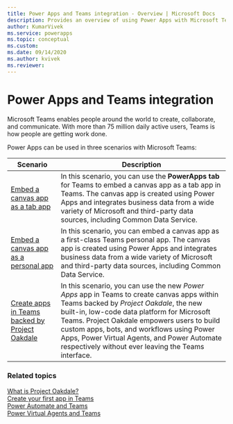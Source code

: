```yaml
---
title: Power Apps and Teams integration - Overview | Microsoft Docs
description: Provides an overview of using Power Apps with Microsoft Teams.
author: KumarVivek
ms.service: powerapps
ms.topic: conceptual
ms.custom: 
ms.date: 09/14/2020
ms.author: kvivek
ms.reviewer: 
---
```

# Power Apps and Teams integration

Microsoft Teams enables people around the world to create, collaborate, and communicate. With more than 75 million daily active users, Teams is how people are getting work done.

Power Apps can be used in three scenarios with Microsoft Teams:

Scenario|Description
--------|-------
[Embed a canvas app as a tab app](embed-teams-tab.md)| In this scenario, you can use the **PowerApps tab** for Teams to embed a canvas app as a tab app in Teams. The canvas app is created using Power Apps and integrates business data from a wide variety of Microsoft and third-party data sources, including Common Data Service.|
[Embed a canvas app as a personal app](embed-teams-app.md)| In this scenario, you can embed a canvas app as a first-class Teams personal app. The canvas app is created using Power Apps and integrates business data from a wide variety of Microsoft and third-party data sources, including Common Data Service.| 
[Create apps in Teams backed by Project Oakdale](create-apps-overview.md)|In this scenario, you can use the new *Power Apps* app in Teams to create canvas apps within Teams backed by *Project Oakdale*, the new built-in, low-code data platform for Microsoft Teams. Project Oakdale empowers users to build custom apps, bots, and workflows using Power Apps, Power Virtual Agents, and Power Automate respectively without ever leaving the Teams interface.

### Related topics

[What is Project Oakdale?](install-personal-app.md)<br/>
[Create your first app in Teams](create-first-app.md)<br/>
[Power Automate and Teams](/power-automate/teams/overview)<br/>
[Power Virtual Agents and Teams](https://aka.ms/pva-teams-docs)
